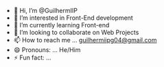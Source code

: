 - 👋 Hi, I’m @GuilhermIIP
- 👀 I’m interested in Front-End development
- 🌱 I’m currently learning Front-end
- 💞️ I’m looking to collaborate on Web Projects
- 📫 How to reach me ... guilhermiipg04@gmail.com
- 😄 Pronouns: ... He/Him
- ⚡ Fun fact: ...

<!---
GuilhermIIP/GuilhermIIP is a ✨ special ✨ repository because its `README.md` (this file) appears on your GitHub profile.
You can click the Preview link to take a look at your changes.
--->
